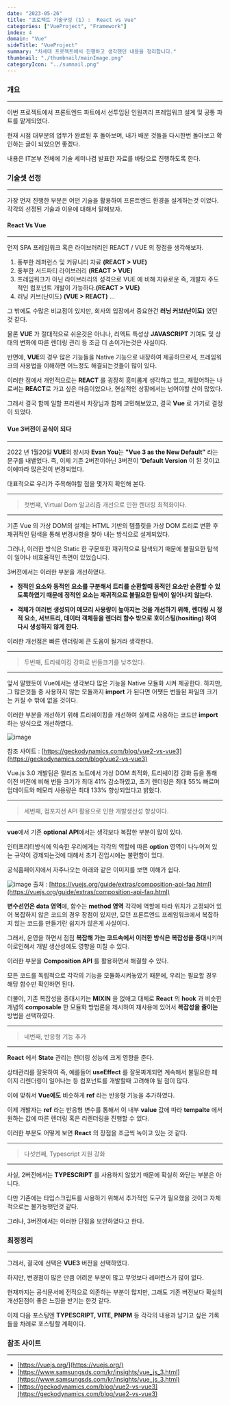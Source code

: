 ```yaml
---
date: "2023-05-26"
title: "프로젝트 기술구성 (1) :  React vs Vue"
categories: ["VueProject", "Framework"]
index: 4
domain: "Vue"
sideTitle: "VueProject"
summary: "차세대 프로젝트에서 진행하고 생각했던 내용을 정리합니다."
thumbnail: "./thumbnail/mainImage.png"
categoryIcon: "../sumnail.png"
---
```


<div>

</div>

### 개요
---

이번 프로젝트에서 프론트엔드 파트에서 선투입된 인원끼리 프레임워크 설계 및 공통 파트를 맡게되었다.

현재 시점 대부분의 업무가 완료된 후 돌아보며, 내가 배운 것들을 다시한번 돌아보고 확인하는 글이 되었으면 좋겠다.

내용은 IT본부 전체에 기술 세미나겸 발표한 자료를 바탕으로 진행하도록 한다.

### 기술셋 선정
---

가장 먼저 진행한 부분은 어떤 기술을 활용하여 프론트엔드 환경을 설계하는것 이었다.
각각의 선정된 기술과 이유에 대해서 말해보자.

#### React Vs Vue
---

먼저 SPA 프레임워크 혹은 라이브러리인 REACT / VUE 의 장점을 생각해보자.

1. 풍부한 레퍼런스 및 커뮤니티 자료 **(REACT > VUE)**
2. 풍부한 서드파티 라이브러리 **(REACT > VUE)**
3. 프레임워크가 아닌 라이브러리의 성격으로 VUE 에 비해 자유로운 즉, 개발자 주도적인 컴포넌트 개발이 가능하다.**(REACT > VUE)**
4. 러닝 커브(난이도) **(VUE > REACT)**
...

그 밖에도 수많은 비교점이 있지만, 회사의 입장에서 중요한건 **러닝 커브(난이도)** 였던것 같다.

물론 **VUE** 가 절대적으로 쉬운것은 아니나, 리엑트 특성상 **JAVASCRIPT** 기여도 및 상태의 변화에 따른 렌더링 관리 등 조금 더 손이가는것은 사실이다.

반면에, **VUE**의 경우 많은 기능들을 Native 기능으로 내장하여 제공하므로서, 프레임워크의 사용법을 이해하면 어느정도 해결되는것들이 많이 있다.

이러한 점에서 개인적으로는 **REACT** 를 굉장히 흥미롭게 생각하고 있고, 재밌어하는 나로써는 **REACT**로 가고 싶은 마음이었으나, 현실적인 상황에서는 넘어야할 산이 많았다.

그래서 결국 함께 일할 프리렌서 차장님과 함께 고민해보았고, 결국 **Vue** 로 가기로 결정이 되었다.

#### Vue 3버전이 공식이 되다
---

2022 년 1월20일 **VUE**의 창시자 **Evan You**는 **"Vue 3 as the New Default"** 라는 문구를 내뱉었다.
즉, 이제 기존 2버전이아닌 3버전이 **'Default Version** 이 된 것이고 이에따라 많은것이 변경되었다.

대표적으로 우리가 주목해야할 점을 몇가지 확인해 본다.

---
> 첫번쨰, Virtual Dom 알고리즘 개선으로 인한 렌더링 최적화이다.
---
기존 Vue 의 가상 DOM의 설계는 HTML 기반의 템플릿을 가상 DOM 트리로 변환 후 재귀적인 탐색을 통해 변경사항을 찾아 내는 방식으로 설계되었다.

그러나, 이러한 방식은 Static 한 구문또한 재귀적으로 탐색되기 때문에 불필요한 탐색이 일어나 비효율적인 측면이 있었습니다.

3버전에서는 이러한 부분을 개선하였다.

- **정적인 요소와 동적인 요소를 구분해서 트리를 순환할때 동적인 요소만 순환할 수 있도록하였기 때문에 정적인 요소는 재귀적으로 불필요한 탐색이 일어나지 않는다.**

- **객체가 여러번 생성되어 메모리 사용량이 높아지는 것을 개선하기 위해, 렌더링 시 정적 요소, 서브트리, 데이터 객체등을 렌더러 함수 밖으로 호이스팅(hositing) 하여 다시 생성하지 않게 한다.**

이러한 개선점은 빠른 렌더링에 큰 도움이 될거라 생각한다.

---
> 두번째, 트리쉐이킹 강화로 번들크기를 낮추었다.
---
앞서 말했듯이 Vue에서는 생각보다 많은 기능을 Native 모듈화 시켜 제공한다.
하지만, 그 많은것들 중 사용하지 않는 모듈까지 **import** 가 된다면 어쨋든 번들된 파일의 크기는 커질 수 밖에 없을 것이다.

이러한 부분을 개선하기 위해 트리쉐이킹을 개선하여 실제로 사용하는 코드만 **import** 하는 방식으로 개선하였다.

![image](https://github.com/jjou33/jjou33/assets/56063287/8c0491ff-8b92-44a9-b0ce-7936720d46a6)

참조 사이트 : [https://geckodynamics.com/blog/vue2-vs-vue3](https://geckodynamics.com/blog/vue2-vs-vue3)

Vue.js 3.0 개발팀은 릴리즈 노트에서 가상 DOM 최적화, 트리쉐이킹 강화 등을 통해 이전 버전에 비해 번들 크기가 최대 41% 감소하였고, 초기 렌더링은 최대 55% 빠르며 업데이트와 메모리 사용량은 최대 133% 향상되었다고 밝혔다.

---
> 세번째, 컴포지션 API 활용으로 인한 개발생산성 향상이다.
---

**vue**에서 기존 **optional API**에서는 생각보다 복잡한 부분이 많이 있다.

인터프리터방식에 익숙한 우리에게는 각각의 역할에 따른 **option** 영역이 나누어져 있는 규약이 강제되는것에 대해서 초기 진입시에는 불편함이 있다.

공식홈페이지에서 자주나오는 아래와 같은 이미지를 보면 이해가 쉽다.

![image](https://github.com/jjou33/jjou33/assets/56063287/0bdb558e-5223-460f-805f-00ff262e1c1c)
출처 : [https://vuejs.org/guide/extras/composition-api-faq.html](https://vuejs.org/guide/extras/composition-api-faq.html)

**변수선언은 data 영역**에, 함수는 **method 영역** 각각에 역할에 따라 위치가 고정되어 있어 복잡하지 않은 코드의 경우 장점이 있지만, 모던 프론트엔드 프레임워크에서 복잡하지 않는 코드를 만들기란 쉽지가 않은게 사실이다.

그래서, 운영을 하면서 점점 **복잡해 가는 코드속에서 이러한 방식은 복잡성을 증대**시키며 이로인해서 개발 생산성에도 영향을 미칠 수 있다.

이러한 부분을 **Composition API** 를 활용하면서 해결할 수 있다.

모든 코드를 독립적으로 각각의 기능을 모듈화시켜놓았기 때문에, 우리는 필요할 경우 해당 함수만 확인하면 된다.

더불어, 기존 복잡성을 증대시키는 **MIXIN** 을 없애고 대체로 **React** 의 **hook** 과 비슷한 개념의 **composable** 한 모듈화 방법론을 제시하여 재사용에 있어서 **복잡성을 줄이는** 방법을 선택하였다.

---
> 네번째, 반응형 기능 추가
---

**React** 에서 **State** 관리는 렌더링 성능에 크게 영향을 준다.

상태관리를 잘못하여 즉, 예를들어 **useEffect** 를 잘못짜게되면 계속해서 불필요한 페이지 리렌더링이 일어나는 등 컴포넌트를 개발할때 고려해야 될 점이 많다.

이에 맞춰서 **Vue에도** 비슷하게 **ref** 라는 반응형 기능을 추가하였다.

이제 개발자는 **ref** 라는 반응형 변수를 통해서 이 내부 **value** 값에 따라 **tempalte** 에서 원하는 값에 따른 렌더링 혹은 리렌더링을 진행할 수 있다.

이러한 부분도 어떻게 보면 **React** 의 장점을 조금씩 녹이고 있는 것 같다.

---
> 다섯번째, Typescript 지원 강화
---

사실, 2버전에서는 **TYPESCRIPT** 를 사용하지 않았기 때문에 확실히 와닫는 부분은 아니다.

다만 기존에는 타입스크립트를 사용하기 위해서 추가적인 도구가 필요했을 것이고 자체적으로는 불가능햇던것 같다.

그러나, 3버전에서는 이러한 단점을 보안하였다고 한다.

### 최정정리
---

그래서, 결국에 선택은 **VUE3** 버전을 선택하였다.

하지만, 변경점이 많은 만큼 어려운 부분이 많고 무엇보다 레퍼런스가 많이 없다.

현재까지는 공식문서에 전적으로 의존하는 부분이 많지만, 그래도 기존 버전보다 확실히 개선된점이 좋은 느낌을 받기는 한것 같다.

이제 다음 포스팅엔 **TYPESCRIPT, VITE, PNPM** 등 각각의 내용과 남기고 싶은 기록들을 차례로 포스팅할 계획이다.

### 참조 사이트
---

- [https://vuejs.org/](https://vuejs.org/)
- [https://www.samsungsds.com/kr/insights/vue_js_3.html](https://www.samsungsds.com/kr/insights/vue_js_3.html)
- [https://geckodynamics.com/blog/vue2-vs-vue3](https://geckodynamics.com/blog/vue2-vs-vue3)